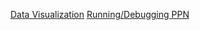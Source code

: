 [Data Visualization](https://nbviewer.jupyter.org/github/DeepLearnPhysics/2019-09-CSUWorkshop/blob/master/kvtsang/DataVis_forward.ipynb)
[Running/Debugging PPN](https://nbviewer.jupyter.org/github/DeepLearnPhysics/2019-09-CSUWorkshop/blob/master/kvtsang/PPN.ipynb)
